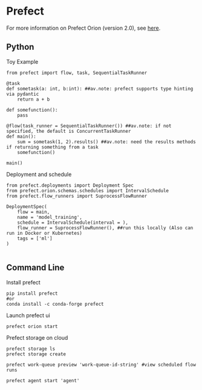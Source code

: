 # Prefect
For more information on Prefect Orion (version 2.0), see [here](https://orion-docs.prefect.io/).

## Python
Toy Example
```
from prefect import flow, task, SequentialTaskRunner

@task
def sometask(a: int, b:int): ##av.note: prefect supports type hinting via pydantic
    return a + b

def somefunction():
    pass

@flow(task_runner = SequentialTaskRunner()) ##av.note: if not specified, the default is ConcurrentTaskRunner
def main():
    sum = sometask(1, 2).results() ##av.note: need the results methods if returning something from a task
    somefunction()

main()
```

Deployment and schedule

```
from prefect.deployments import Deployment Spec
from prefect.orion.schemas.schedules import IntervalSchedule
from prefect.flow_runners import SuprocessFlowRunner 

DeploymentSpec(
    flow = main, 
    name = 'model_training',
    schedule = IntervalSchedule(interval = ),
    flow_runner = SuprocessFlowRunner(), ##run this locally (Also can run in Docker or Kubernetes)
    tags = ['ml']
)


```



## Command Line

Install prefect
```
pip install prefect
#or
conda install -c conda-forge prefect
```

Launch prefect ui
```
prefect orion start
```


Prefect storage on cloud
```
prefect storage ls
prefect storage create
```

```
prefect work-queue preview 'work-queue-id-string' #view scheduled flow runs 
```

```
prefect agent start 'agent' 
```